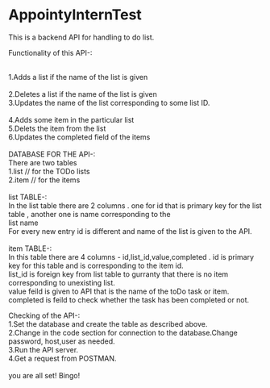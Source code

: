# AppointyInternTest
This is a backend API for handling to do list.</br>

Functionality of this API-:</br>
</br>

1.Adds a list if the name of the list is given</br>
</br>
2.Deletes a list if the name of the list is given</br>
3.Updates the name of the list corresponding to some list ID.</br>
</br>
4.Adds some item in the particular list</br>
5.Delets the item from the list</br>
6.Updates the completed field of the items</br>
</br>
DATABASE FOR THE API-:</br>
There are two tables </br>
1.list    // for the TODo lists</br>
2.item    // for the items</br>
</br>
list TABLE-:</br>
In the list table there are 2 columns . one for id that is primary key for the list table , another one is name corresponding to the </br>
list name</br>
For every new entry id is different and name of the list is given to the API.</br>
</br>
item TABLE-:</br>
In this table there are 4 columns - id,list_id,value,completed . id is primary key for this table and is corresponding to the item id.</br>
list_id is foreign key from list table to gurranty that there is no item corresponding to unexisting list.</br>
value feild is given to API that is the name of the toDo task or item.</br>
completed is feild to check whether the task has been completed or not.</br>

Checking of the API-:</br>
1.Set the database and create the table as described above.</br>
2.Change in the code section for connection to the database.Change password, host,user as needed.</br>
3.Run the API server.</br>
4.Get a request from POSTMAN.</br>
</br>
you are all set! Bingo!</br>
